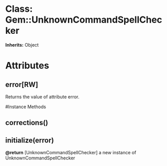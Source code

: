 # Class: Gem::UnknownCommandSpellChecker
**Inherits:** Object
    



# Attributes
## error[RW] [](#attribute-i-error)
Returns the value of attribute error.


#Instance Methods
## corrections() [](#method-i-corrections)

## initialize(error) [](#method-i-initialize)

**@return** [UnknownCommandSpellChecker] a new instance of UnknownCommandSpellChecker

